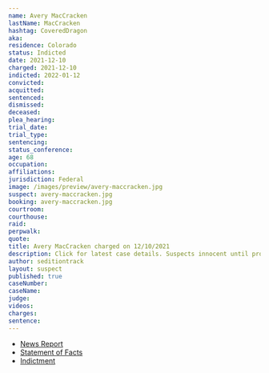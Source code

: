 ```yaml
---
name: Avery MacCracken
lastName: MacCracken
hashtag: CoveredDragon
aka:
residence: Colorado
status: Indicted
date: 2021-12-10
charged: 2021-12-10
indicted: 2022-01-12
convicted:
acquitted:
sentenced:
dismissed:
deceased:
plea_hearing:
trial_date:
trial_type:
sentencing:
status_conference:
age: 68
occupation:
affiliations:
jurisdiction: Federal
image: /images/preview/avery-maccracken.jpg
suspect: avery-maccracken.jpg
booking: avery-maccracken.jpg
courtroom:
courthouse:
raid:
perpwalk:
quote:
title: Avery MacCracken charged on 12/10/2021
description: Click for latest case details. Suspects innocent until proven guilty.
author: seditiontrack
layout: suspect
published: true
caseNumber: 
caseName:
judge:
videos:
charges:
sentence:
---
```

- [News Report](https://www.9news.com/article/news/crime/telluride-man-accused-capitol-riot/73-0099c000-279e-4152-83c8-1acd8da7e0ec)
- [Statement of Facts](https://www.justice.gov/usao-dc/case-multi-defendant/file/1478566/download)
- [Indictment](https://extremism.gwu.edu/sites/g/files/zaxdzs2191/f/Avery%20MacCracken%20Indictment.pdf)
